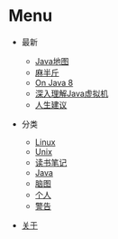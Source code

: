 # Menu

* 最新
  * [Java地图](docs/my-java.md)
  * [麻半斤](docs/art-of-unix-programming.md)
  * [On Java 8](docs/onjava8.md)
  * [深入理解Java虚拟机](docs/jvm.md)
  * [人生建议](docs/warning.md)

* 分类
  * [Linux](tags/1b61f2a016f7478478fcb13130fcec7b.md)
  * [Unix](tags/61d1f21806642bfc7a33dd01f2e4ac22.md)
  * [读书笔记](tags/823b7c773fd151213d6ca884a0d9f75a.md)
  * [Java](tags/c9f5e0e67d605bba49d7b6114e706b19.md)
  * [脑图](tags/e536fbd293ef83bf62307dc3563acd13.md)
  * [个人](tags/5c57cf5a6a7f2e2647f1960efbbffad5.md)
  * [警告](tags/723931b03a5d1cec59eac40cf0703580.md)

* [关于](ABOUT.md)
